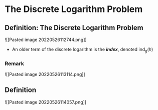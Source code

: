 # The Discrete Logarithm Problem
## Definition: The Discrete Logarithm Problem
![[Pasted image 20220526112744.png]]
- An older term of the discrete logarithm is the ***index***, denoted $\text{ind}_g(h)$

### Remark
![[Pasted image 20220526113114.png]]

## Definition
![[Pasted image 20220526114057.png]]
